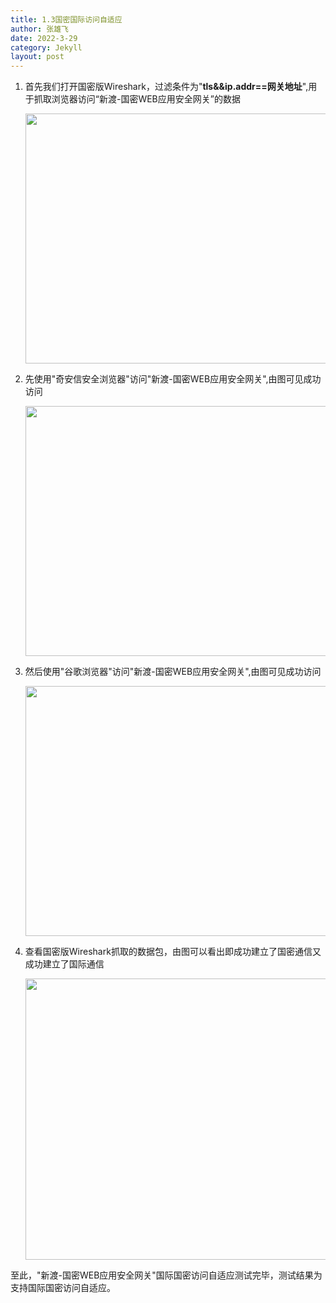 ```yaml
---
title: 1.3国密国际访问自适应
author: 张雄飞
date: 2022-3-29
category: Jekyll
layout: post
---
```


1. 首先我们打开国密版Wireshark，过滤条件为"**tls&&ip.addr==网关地址**",用于抓取浏览器访问“新渡-国密WEB应用安全网关”的数据

   <div>
       <img src="{{ site.baseurl}}/image/Wireshark.png" width="950" height="400">
   </div>

2. 先使用"奇安信安全浏览器"访问"新渡-国密WEB应用安全网关",由图可见成功访问

   <div>
       <img src="{{ site.baseurl}}/image/gm_cbc.png" width="950" height="400">
   </div>

3. 然后使用"谷歌浏览器"访问"新渡-国密WEB应用安全网关",由图可见成功访问

   <div>
       <img src="{{ site.baseurl}}/image/google.png" width="950" height="400">
   </div>

4. 查看国密版Wireshark抓取的数据包，由图可以看出即成功建立了国密通信又成功建立了国际通信

   <div>
       <img src="{{ site.baseurl}}/image/Wireshark_gmgj.png" width="950" height="450">
   </div>

至此，"新渡-国密WEB应用安全网关"国际国密访问自适应测试完毕，测试结果为支持国际国密访问自适应。
